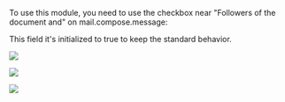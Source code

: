 To use this module, you need to use the checkbox near "Followers of the
document and" on mail.compose.message:

This field it's initialized to true to keep the standard behavior.

![](static/description/optional_follower_001.png)

![](static/description/optional_follower_002.png)

![](static/description/optional_follower_003.png)
